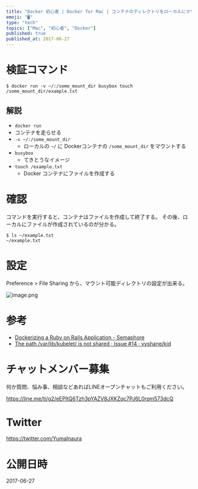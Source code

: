 ```yaml
---
title: "Docker 初心者 | Docker for Mac | コンテナのディレクトリをローカルにマウントする"
emoji: "🖥"
type: "tech"
topics: ["Mac", "初心者", "Docker"]
published: true
published_at: 2017-06-27
---
```




# 検証コマンド

```
$ docker run -v ~/:/some_mount_dir busybox touch /some_mount_dir/example.txt
```

## 解説

- `docker run`
 - コンテナを走らせる
- `-v ~/:/some_mount_dir`
  - ローカルの `~/` に Dockerコンテナの `/some_mount_dir` をマウントする
- `busybox`
  - てきとうなイメージ
- `touch /example.txt`
  - Docker コンテナにファイルを作成する

# 確認

コマンドを実行すると、コンテナはファイルを作成して終了する。
その後、ローカルにファイルが作成されているのが分かる。

```
$ ls ~/example.txt
~/example.txt
```
# 設定

Preference > File Sharing から、マウント可能ディレクトリの設定が出来る。

![image.png](https://qiita-image-store.s3.amazonaws.com/0/89618/d5dc133e-0828-b82a-6bc7-70a1b9fcf2e9.png)

# 参考

- [Dockerizing a Ruby on Rails Application - Semaphore](https://semaphoreci.com/community/tutorials/dockerizing-a-ruby-on-rails-application)
- [The path /var/lib/kubelet/ is not shared · Issue #14 · vyshane/kid](https://github.com/vyshane/kid/issues/14)








<!-- Update From Qiita API -->

# チャットメンバー募集


何か質問、悩み事、相談などあればLINEオープンチャットもご利用ください。

https://line.me/ti/g2/eEPltQ6Tzh3pYAZV8JXKZqc7PJ6L0rpm573dcQ





# Twitter


https://twitter.com/YumaInaura


<!-- Update From Qiita API -->



# 公開日時

2017-06-27
